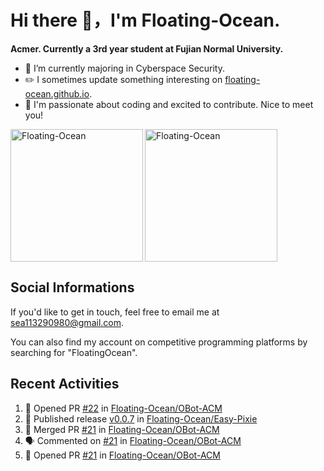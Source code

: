 # Hi there 👋，I'm Floating-Ocean.

**Acmer. Currently a 3rd year student at Fujian Normal University.**

- 🔭 I’m currently majoring in Cyberspace Security.
- ✏️ I sometimes update something interesting on [floating-ocean.github.io](https://floating-ocean.github.io/).
- 👯 I'm passionate about coding and excited to contribute. Nice to meet you!

<p><img align="left" height="212" src="https://readme-stats-eta-flame.vercel.app/api/top-langs?username=Floating-Ocean&show_icons=true&locale=en&layout=donut&&hide=html&border_radius=16" alt="Floating-Ocean" /></p>

<p><img align="center" height="212" src="https://readme-stats-eta-flame.vercel.app/api?username=Floating-Ocean&show_icons=true&locale=en&exclude_repo=Floating-Ocean.github.io&border_radius=16&rank_icon=github&show=reviews" alt="Floating-Ocean" /></p>

## Social Informations

If you'd like to get in touch, feel free to email me at [sea113290980@gmail.com](mailto:sea113290980@gmail.com).

You can also find my account on competitive programming platforms by searching for "FloatingOcean".

## Recent Activities
<!--START_SECTION:activity-->
1. 💪 Opened PR [#22](https://github.com/Floating-Ocean/OBot-ACM/pull/22) in [Floating-Ocean/OBot-ACM](https://github.com/Floating-Ocean/OBot-ACM)
2. 🚀 Published release [v0.0.7](https://github.com/Floating-Ocean/Easy-Pixie/releases/tag/v0.0.7) in [Floating-Ocean/Easy-Pixie](https://github.com/Floating-Ocean/Easy-Pixie)
3. 🎉 Merged PR [#21](https://github.com/Floating-Ocean/OBot-ACM/pull/21) in [Floating-Ocean/OBot-ACM](https://github.com/Floating-Ocean/OBot-ACM)
4. 🗣 Commented on [#21](https://github.com/Floating-Ocean/OBot-ACM/pull/21#issuecomment-2924971175) in [Floating-Ocean/OBot-ACM](https://github.com/Floating-Ocean/OBot-ACM)
5. 💪 Opened PR [#21](https://github.com/Floating-Ocean/OBot-ACM/pull/21) in [Floating-Ocean/OBot-ACM](https://github.com/Floating-Ocean/OBot-ACM)
<!--END_SECTION:activity-->


